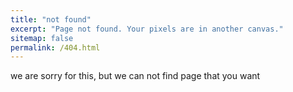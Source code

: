 ```yaml
---
title: "not found"
excerpt: "Page not found. Your pixels are in another canvas."
sitemap: false
permalink: /404.html
---
```


we are sorry for this, but we can not find page that you want
